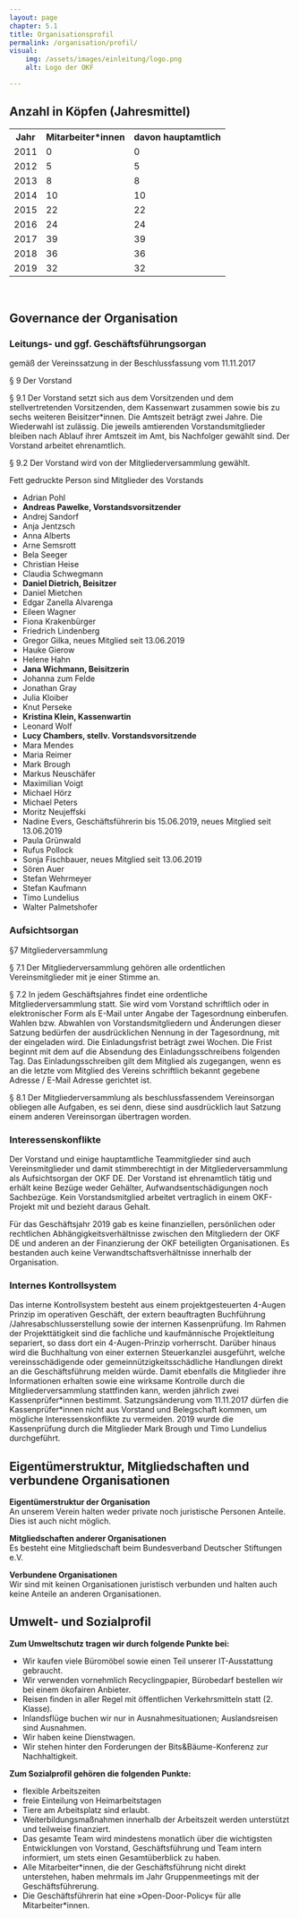 ```yaml
---
layout: page
chapter: 5.1
title: Organisationsprofil
permalink: /organisation/profil/
visual:
    img: /assets/images/einleitung/logo.png
    alt: Logo der OKF

---
```



## Anzahl in Köpfen (Jahresmittel)

<table width="500">
  <tr>
    <th>Jahr</th>
    <th>Mitarbeiter*innen</th>
    <th>davon hauptamtlich</th>
  </tr>
  <tr>
    <td>2011</td>
    <td>0</td>
    <td>0</td>
  </tr>
  <tr>
    <td>2012</td>
    <td>5</td>
    <td>5</td>
  </tr>
  <tr>
    <td>2013</td>
    <td>8</td>
    <td>8</td>
  </tr>
  <tr>
    <td>2014</td>
    <td>10</td>
    <td>10</td>
  </tr>
  <tr>
    <td>2015</td>
    <td>22</td>
    <td>22</td>
  </tr>
  <tr>
    <td>2016</td>
    <td>24</td>
    <td>24</td>
  </tr>
  <tr>
    <td>2017</td>
    <td>39</td>
    <td>39</td>
  </tr>
  <tr>
    <td>2018</td>
    <td>36</td>
    <td>36</td>
  </tr>
  <tr>
    <td>2019</td>
    <td>32</td>
    <td>32</td>
  </tr>
</table>

<br>


## Governance der Organisation


### Leitungs- und ggf. Geschäftsführungsorgan
gemäß der Vereinssatzung in der Beschlussfassung vom 11.11.2017

§ 9 Der Vorstand

§ 9.1 Der Vorstand setzt sich aus dem Vorsitzenden und dem stellvertretenden Vorsitzenden, dem Kassenwart zusammen sowie bis zu sechs weiteren Beisitzer*innen. Die Amtszeit beträgt zwei Jahre. Die Wiederwahl ist zulässig. Die jeweils amtierenden Vorstandsmitglieder bleiben nach Ablauf ihrer Amtszeit im Amt, bis Nachfolger gewählt sind. Der Vorstand arbeitet ehrenamtlich.

§ 9.2 Der Vorstand wird von der Mitgliederversammlung gewählt.

Fett gedruckte Person sind Mitglieder des Vorstands

* Adrian Pohl 
* **Andreas Pawelke, Vorstandsvorsitzender**
* Andrej Sandorf 
* Anja Jentzsch 
* Anna Alberts 
* Arne Semsrott 
* Bela Seeger 
* Christian Heise 
* Claudia Schwegmann 
* **Daniel Dietrich, Beisitzer** 
* Daniel Mietchen 
* Edgar Zanella Alvarenga 
* Eileen Wagner
* Fiona Krakenbürger 
* Friedrich Lindenberg 
* Gregor Gilka, neues Mitglied seit 13.06.2019 
* Hauke Gierow 
* Helene Hahn 
* **Jana Wichmann, Beisitzerin**
* Johanna zum Felde 
* Jonathan Gray 
* Julia Kloiber
* Knut Perseke 
* **Kristina Klein, Kassenwartin** 
* Leonard Wolf 
* **Lucy Chambers, stellv. Vorstandsvorsitzende** 
* Mara Mendes 
* Maria Reimer 
* Mark Brough 
* Markus Neuschäfer 
* Maximilian Voigt 
* Michael Hörz 
* Michael Peters 
* Moritz Neujeffski 
* Nadine Evers, Geschäftsführerin bis 15.06.2019, neues Mitglied seit 13.06.2019 
* Paula Grünwald 
* Rufus Pollock 
* Sonja Fischbauer, neues Mitglied seit 13.06.2019 
* Sören Auer 
* Stefan Wehrmeyer 
* Stefan Kaufmann 
* Timo Lundelius 
* Walter Palmetshofer

### Aufsichtsorgan

§7 Mitgliederversammlung

§ 7.1 Der Mitgliederversammlung gehören alle ordentlichen Vereinsmitglieder mit je einer Stimme an.

§ 7.2 In jedem Geschäftsjahres findet eine ordentliche Mitgliederversammlung statt. Sie wird vom Vorstand schriftlich oder in elektronischer Form als E-Mail unter Angabe der Tagesordnung einberufen. Wahlen bzw. Abwahlen von Vorstandsmitgliedern und Änderungen dieser Satzung bedürfen der ausdrücklichen Nennung in der Tagesordnung, mit der eingeladen wird. Die Einladungsfrist beträgt zwei Wochen. Die Frist beginnt mit dem auf die Absendung des Einladungsschreibens folgenden Tag. Das Einladungsschreiben gilt dem Mitglied als zugegangen, wenn es an die letzte vom Mitglied des Vereins schriftlich bekannt gegebene Adresse / E-Mail Adresse gerichtet ist.

§ 8.1 Der Mitgliederversammlung als beschlussfassendem Vereinsorgan obliegen alle Aufgaben, es sei denn, diese sind ausdrücklich laut Satzung einem anderen Vereinsorgan übertragen worden.

### Interessenskonflikte

Der Vorstand und einige hauptamtliche Teammitglieder sind auch Vereinsmitglieder und damit stimmberechtigt in der Mitgliederversammlung als Aufsichtsorgan der OKF DE. Der Vorstand ist ehrenamtlich tätig und erhält keine Bezüge weder Gehälter, Aufwandsentschädigungen noch Sachbezüge. Kein Vorstandsmitglied arbeitet vertraglich in einem OKF-Projekt mit und bezieht daraus Gehalt.

Für das Geschäftsjahr 2019 gab es keine finanziellen, persönlichen oder rechtlichen Abhängigkeitsverhältnisse zwischen den Mitgliedern der OKF DE und anderen an der Finanzierung der OKF beteiligten Organisationen. Es bestanden auch keine Verwandtschaftsverhältnisse innerhalb der Organisation. 

### Internes Kontrollsystem

Das interne Kontrollsystem besteht aus einem projektgesteuerten 4-Augen Prinzip im operativen Geschäft, der extern beauftragten Buchführung /Jahresabschlusserstellung sowie der internen Kassenprüfung. Im Rahmen der Projekttätigkeit sind die fachliche und kaufmännische Projektleitung separiert, so dass dort ein 4-Augen-Prinzip vorherrscht. Darüber hinaus wird die Buchhaltung von einer externen Steuerkanzlei ausgeführt, welche vereinsschädigende oder gemeinnützigkeitsschädliche Handlungen direkt an die Geschäftsführung melden würde. Damit ebenfalls die Mitglieder ihre Informationen erhalten sowie eine wirksame Kontrolle durch die Mitgliederversammlung stattfinden kann, werden jährlich zwei Kassenprüfer\*innen bestimmt.  Satzungsänderung vom 11.11.2017 dürfen die Kassenprüfer\*innen nicht aus Vorstand und Belegschaft kommen, um mögliche Interessenskonflikte zu vermeiden. 2019 wurde die Kassenprüfung durch die Mitglieder Mark Brough und Timo Lundelius durchgeführt. 

## Eigentümerstruktur, Mitgliedschaften und verbundene Organisationen

**Eigentümerstruktur der Organisation**<br>
An unserem Verein halten weder private noch juristische Personen Anteile. Dies ist auch nicht möglich.

**Mitgliedschaften anderer Organisationen**<br>
Es besteht eine Mitgliedschaft beim Bundesverband Deutscher Stiftungen e.V.

**Verbundene Organisationen**<br>
Wir sind mit keinen Organisationen juristisch verbunden und halten auch keine Anteile an anderen Organisationen.

## Umwelt- und Sozialprofil

**Zum Umweltschutz tragen wir durch folgende Punkte bei:**
* Wir kaufen viele Büromöbel sowie einen Teil unserer IT-Ausstattung gebraucht.
* Wir verwenden vornehmlich Recyclingpapier, Bürobedarf bestellen wir bei einem ökofairen Anbieter.
* Reisen finden in aller Regel mit öffentlichen Verkehrsmitteln statt (2. Klasse).
* Inlandsflüge buchen wir nur in Ausnahmesituationen; Auslandsreisen sind Ausnahmen.
* Wir haben keine Dienstwagen.
* Wir stehen hinter den Forderungen der Bits&Bäume-Konferenz zur Nachhaltigkeit.

**Zum Sozialprofil gehören die folgenden Punkte:**
* flexible Arbeitszeiten
* freie Einteilung von Heimarbeitstagen
* Tiere am Arbeitsplatz sind erlaubt.
* Weiterbildungsmaßnahmen innerhalb der Arbeitszeit werden unterstützt und teilweise finanziert.
* Das gesamte Team wird mindestens monatlich über die wichtigsten Entwicklungen von Vorstand, Geschäftsführung und Team intern informiert, um stets einen Gesamtüberblick zu haben.
* Alle Mitarbeiter*innen, die der Geschäftsführung nicht direkt unterstehen, haben mehrmals im Jahr Gruppenmeetings mit der Geschäftsführerung.
* Die Geschäftsführerin hat eine »Open-Door-Policy« für alle Mitarbeiter*innen.
